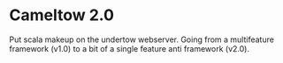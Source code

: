 Cameltow 2.0
========

Put scala makeup on the undertow webserver. 
Going from a multifeature framework (v1.0) to a bit of a 
single feature anti framework (v2.0).
